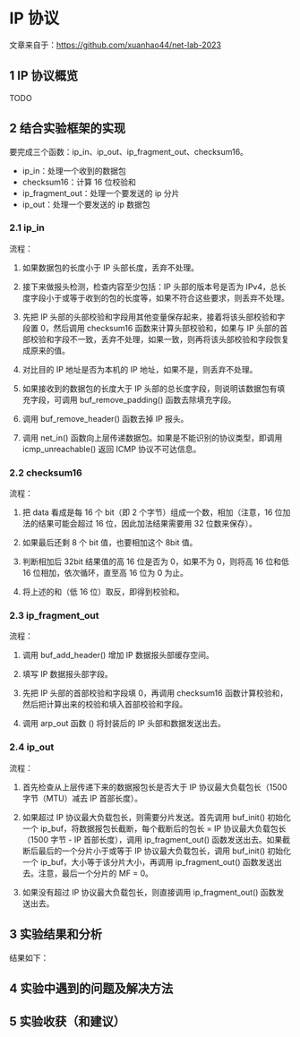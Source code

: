 # IP 协议

文章来自于：https://github.com/xuanhao44/net-lab-2023

## 1 IP 协议概览

TODO

## 2 结合实验框架的实现

要完成三个函数：ip_in、ip_out、ip_fragment_out、checksum16。

- ip_in：处理一个收到的数据包
- checksum16：计算 16 位校验和
- ip_fragment_out：处理一个要发送的 ip 分片
- ip_out：处理一个要发送的 ip 数据包

### 2.1 ip_in

流程：

1. 如果数据包的长度小于 IP 头部长度，丢弃不处理。

2. 接下来做报头检测，检查内容至少包括：IP 头部的版本号是否为 IPv4，总长度字段小于或等于收到的包的长度等，如果不符合这些要求，则丢弃不处理。

3. 先把 IP 头部的头部校验和字段用其他变量保存起来，接着将该头部校验和字段置 0，然后调用 checksum16 函数来计算头部校验和，如果与 IP 头部的首部校验和字段不一致，丢弃不处理，如果一致，则再将该头部校验和字段恢复成原来的值。

4. 对比目的 IP 地址是否为本机的 IP 地址，如果不是，则丢弃不处理。

5. 如果接收到的数据包的长度大于 IP 头部的总长度字段，则说明该数据包有填充字段，可调用 buf_remove_padding() 函数去除填充字段。

6. 调用 buf_remove_header() 函数去掉 IP 报头。

7. 调用 net_in() 函数向上层传递数据包。如果是不能识别的协议类型，即调用 icmp_unreachable() 返回 ICMP 协议不可达信息。

### 2.2 checksum16

流程：

1. 把 data 看成是每 16 个 bit（即 2 个字节）组成一个数，相加（注意，16 位加法的结果可能会超过 16 位，因此加法结果需要用 32 位数来保存）。

2. 如果最后还剩 8 个 bit 值，也要相加这个 8bit 值。

3. 判断相加后 32bit 结果值的高 16 位是否为 0，如果不为 0，则将高 16 位和低 16 位相加，依次循环，直至高 16 位为 0 为止。

4. 将上述的和（低 16 位）取反，即得到校验和。

### 2.3 ip_fragment_out

流程：

1. 调用 buf_add_header() 增加 IP 数据报头部缓存空间。

2. 填写 IP 数据报头部字段。

3. 先把 IP 头部的首部校验和字段填 0，再调用 checksum16 函数计算校验和，然后把计算出来的校验和填入首部校验和字段。

4. 调用 arp_out 函数 () 将封装后的 IP 头部和数据发送出去。

### 2.4 ip_out

流程：

1. 首先检查从上层传递下来的数据报包长是否大于 IP 协议最大负载包长（1500 字节（MTU）减去 IP 首部长度）。

2. 如果超过 IP 协议最大负载包长，则需要分片发送。首先调用 buf_init() 初始化一个 ip_buf，将数据报包长截断，每个截断后的包长 = IP 协议最大负载包长（1500 字节 - IP 首部长度），调用 ip_fragment_out() 函数发送出去。如果截断后最后的一个分片小于或等于 IP 协议最大负载包长，调用 buf_init() 初始化一个 ip_buf，大小等于该分片大小，再调用 ip_fragment_out() 函数发送出去。注意，最后一个分片的 MF = 0。

3. 如果没有超过 IP 协议最大负载包长，则直接调用 ip_fragment_out() 函数发送出去。

## 3 实验结果和分析

结果如下：

## 4 实验中遇到的问题及解决方法

## 5 实验收获（和建议）
